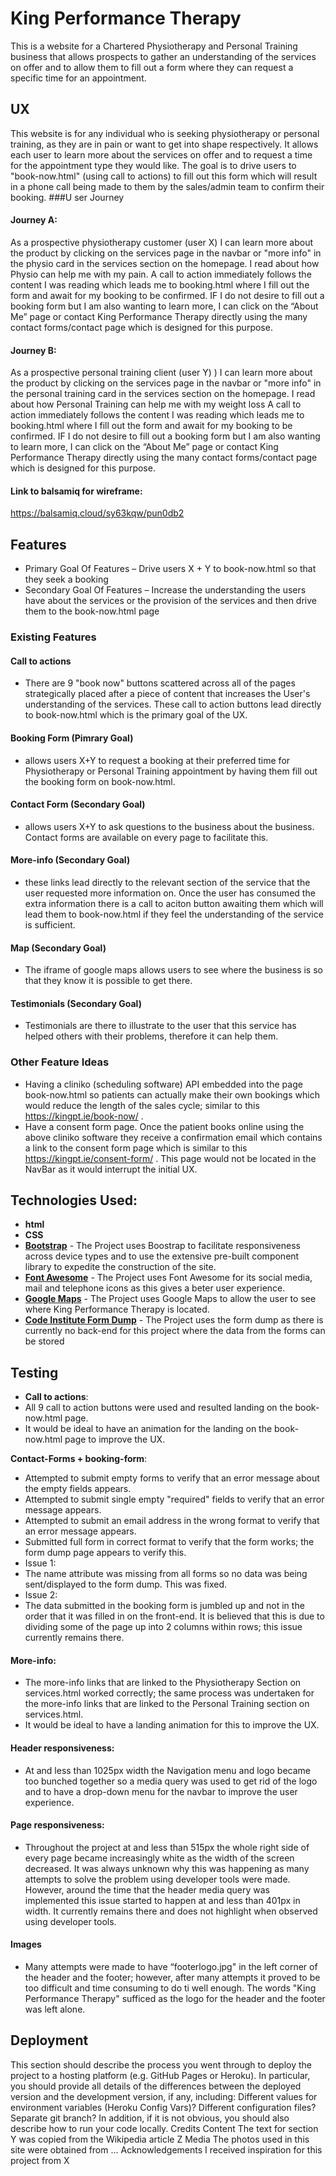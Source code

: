 # King Performance Therapy
This is a website for a Chartered Physiotherapy and Personal Training business that allows prospects to gather an understanding of the services on offer and to allow them to fill out a form where they can request a specific time for an appointment.
## UX
This website is for any individual who is seeking physiotherapy or personal training, as they are in pain or want to get into shape respectively. It allows each user to learn more about the services on offer and to request a time for the appointment type they would like. The goal is to drive users to "book-now.html" (using call to actions) to fill out this form which will result in a phone call being made to them by the sales/admin team to confirm their booking.
###U ser Journey
#### Journey A: 
As a prospective physiotherapy customer (user X) I can learn more about the product by clicking on the services page in the navbar or "more info" in the physio card in the services section on the homepage. I read about how Physio can help me with my pain. A call to action immediately follows the content I was reading which leads me to booking.html where I fill out the form and await for my booking to be confirmed. IF I do not desire to fill out a booking form but I am also wanting to learn more, I can click on the “About Me” page or contact King Performance Therapy directly using the many contact forms/contact page which is designed for this purpose.
#### Journey B: 
As a prospective personal training client (user Y) ) I can learn more about the product by clicking on the services page in the navbar or "more info" in the personal training card in the services section on the homepage. I read about how Personal Training can help me with my weight loss A call to action immediately follows the content I was reading which leads me to booking.html where I fill out the form and await for my booking to be confirmed. IF I do not desire to fill out a booking form but I am also wanting to learn more, I can click on the “About Me” page or contact King Performance Therapy directly using the many contact forms/contact page which is designed for this purpose.
#### Link to balsamiq for wireframe: 
https://balsamiq.cloud/sy63kqw/pun0db2

## Features
- Primary Goal Of Features – Drive users X + Y to book-now.html so that they seek a booking
- Secondary Goal Of Features – Increase the understanding the users have about the services or the provision of the services and then drive them to the book-now.html page 
### Existing Features
#### Call to actions 
- There are 9 "book now" buttons scattered across all of the pages strategically placed after a piece of content that increases the User's understanding of the services. These call to action buttons lead directly to book-now.html which is the primary goal of the UX.
#### Booking Form (Pimrary Goal) 
- allows users X+Y to request a booking at their preferred time for Physiotherapy or Personal Training appointment by having them fill out the booking form on book-now.html.
#### Contact Form (Secondary Goal) 
- allows users X+Y to ask questions to the business about the business. Contact forms are available on every page to facilitate this.
#### More-info (Secondary Goal) 
- these links lead directly to the relevant section of the service that the user requested more information on. Once the user has consumed the extra information there is a call to aciton button awaiting them which will lead them to book-now.html if they feel the understanding of the service is sufficient.
#### Map (Secondary Goal) 
- The iframe of google maps allows users to see where the business is so that they know it is possible to get there.
#### Testimonials (Secondary Goal) 
- Testimonials are there to illustrate to the user that this service has helped others with their problems, therefore it can help them.
### Other Feature Ideas
- Having a cliniko (scheduling software) API embedded into the page book-now.html so patients can actually make their own bookings which would reduce the length of the sales cycle; similar to this https://kingpt.ie/book-now/ . 
- Have a consent form page. Once the patient books online using the above cliniko software they receive a confirmation email which contains a link to the consent form page which is similar to this https://kingpt.ie/consent-form/ . This page would not be located in the NavBar as it would interrupt the initial UX.
## Technologies Used: 
- **html**
- **CSS**
- <a href= "https://getbootstrap.com/">**Bootstrap**</a> - The Project uses Boostrap to facilitate responsiveness across device types and to use the extensive pre-built component library to expedite the construction of the site. 
- <a href="https://getbootstrap.com/">**Font Awesome**</a> - The Project uses Font Awesome for its social media, mail and telephone icons as this gives a beter user experience. 
- <a href="https://www.google.ie/maps">**Google Maps**</a> - The Project uses Google Maps to allow the user to see where King Performance Therapy is located. 
- <a href="https://formdump.codeinstitute.net/">**Code Institute Form Dump**</a> - The Project uses the form dump as there is currently no back-end for this project where the data from the forms can be stored
## Testing
- **Call to actions**: 
- All 9 call to action buttons were used and resulted landing on the book-now.html page. 
- It would be ideal to have an animation for the landing on the book-now.html page to improve the UX.

**Contact-Forms + booking-form**: 
- Attempted to submit empty forms to verify that an error message about the empty fields appears. 
- Attempted to submit single empty "required" fields to verify that an error message appears. 
- Attempted to submit an email address in the wrong format to verify that an error message appears. 
- Submitted full form in correct format to verify that the form works; the form dump page appears to verify this.
- Issue 1: 
- The name attribute was missing from all forms so no data was being sent/displayed to the form dump. This was fixed.
- Issue 2:
- The data submitted in the booking form is jumbled up and not in the order that it was filled in on the front-end. It is believed that this is due to dividing some of the page up into 2 columns within rows; this issue currently remains there.

#### More-info: 
- The more-info links that are linked to the Physiotherapy Section on services.html worked correctly; the same process was undertaken for the more-info links that are linked to the Personal Training section on services.html. 
- It would be ideal to have a landing animation for this to improve the UX.

#### Header responsiveness: 
- At and less than 1025px width the Navigation menu and logo became too bunched together so a media query was used to get rid of the logo and to have a drop-down menu for the navbar to improve the user experience.

#### Page responsiveness:
- Throughout the project at and less than 515px the whole right side of every page became increasingly white as the width of the screen decreased. It was always unknown why this was happening as many attempts to solve the problem using developer tools were made. However, around the time that the header media query was implemented this issue started to happen at and less than 401px in width. It currently remains there and does not highlight when observed using developer tools.

#### Images 
- Many attempts were made to have “footerlogo.jpg" in the left corner of the header and the footer; however, after many attempts it proved to be too difficult and time consuming to do ti well enough. The words "King Performance Therapy" sufficed as the logo for the header and the footer was left alone. 
## Deployment 
This section should describe the process you went through to deploy the project to a hosting platform (e.g. GitHub Pages or Heroku).
In particular, you should provide all details of the differences between the deployed version and the development version, if any, including:
Different values for environment variables (Heroku Config Vars)? Different configuration files? Separate git branch? In addition, if it is not obvious, you should also describe how to run your code locally.
Credits 
Content 
The text for section Y was copied from the Wikipedia article Z Media The photos used in this site were obtained from ... Acknowledgements I received inspiration for this project from X

